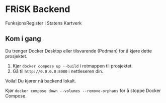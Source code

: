 # FRiSK Backend

FunksjonsRegister i Statens Kartverk

## Kom i gang

Du trenger Docker Desktop eller tilsvarende (Podman) for å kjøre dette prosjektet.

1. Kjør `docker compose up --build` i rotmappen til prosjektet.
2. Gå til `http://0.0.0.0:8080` i nettleseren din.

Voila! Du kjører nå backend lokalt.

Kjør `docker compose down --volumes --remove-orphans` for å stoppe Docker Compose.
